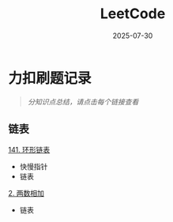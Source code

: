 ﻿---
layout: note
title: "LeetCode"
date: 2025-07-30
excerpt: "力扣刷题总结。"
categories: algorithms
tags:
  - 算法
  - 图论
  - 贪心算法
  - Leetcode
---

# 力扣刷题记录

>*分知识点总结，请点击每个链接查看*


## 链表


[141. 环形链表](./Leetcode/N141_环形链表.md)

* 快慢指针
* 链表


[2. 两数相加](./Leetcode/N2_两数相加.md)
* 链表

